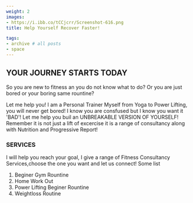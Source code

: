 ```yaml
---
weight: 2
images:
- https://i.ibb.co/tCCjcrr/Screenshot-616.png
title: Help Yourself Recover Faster!

tags:
- archive # all posts
- space
---
```


## YOUR JOURNEY STARTS TODAY

So you are new to fitness an you do not know what to do? Or you are just bored or your boring same rountine?

Let me help you! I am a Personal Trainer Myself from Yoga to Power Lifting, you will never get bored! I know you are consfused but I know you want it 'BAD'! Let me help you buil an UNBREAKABLE VERSION OF YOURSELF! Remember it is not just a lift of excercise it is a range of consultancy along with Nutrition and Progressive Report!



### SERVICES 

I will help you reach your goal, I give a range of Fitness Consultancy Services,choose the one you want and let us connect!
Some list

1. Beginer Gym Rountine
2. Home Work Out
3. Power Lifting Beginer Rountine
4. Weightloss Routine
